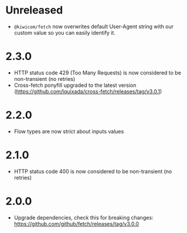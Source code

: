 # Unreleased

- `@kiwicom/fetch` now overwrites default User-Agent string with our custom value so you can easily identify it.

# 2.3.0

- HTTP status code 429 (Too Many Requests) is now considered to be non-transient (no retries)
- Cross-fetch ponyfill upgraded to the latest version (https://github.com/lquixada/cross-fetch/releases/tag/v3.0.1)

# 2.2.0

- Flow types are now strict about inputs values

# 2.1.0

- HTTP status code 400 is now considered to be non-transient (no retries)

# 2.0.0

- Upgrade dependencies, check this for breaking changes: https://github.com/github/fetch/releases/tag/v3.0.0
